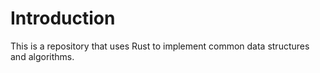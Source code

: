# Introduction

This is a repository that uses Rust to implement common data structures and algorithms.